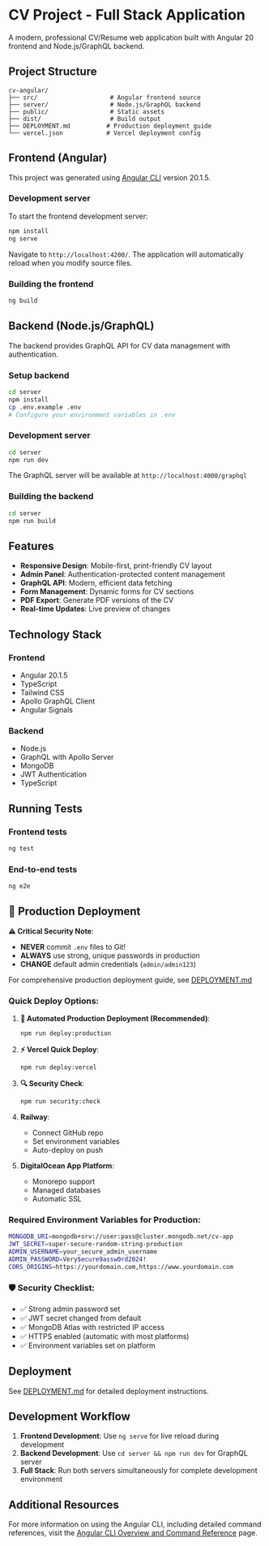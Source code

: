 # CV Project - Full Stack Application

A modern, professional CV/Resume web application built with Angular 20 frontend and Node.js/GraphQL backend.

## Project Structure

```
cv-angular/
├── src/                    # Angular frontend source
├── server/                 # Node.js/GraphQL backend
├── public/                 # Static assets
├── dist/                   # Build output
├── DEPLOYMENT.md          # Production deployment guide
└── vercel.json            # Vercel deployment config
```

## Frontend (Angular)

This project was generated using [Angular CLI](https://github.com/angular/angular-cli) version 20.1.5.

### Development server

To start the frontend development server:

```bash
npm install
ng serve
```

Navigate to `http://localhost:4200/`. The application will automatically reload when you modify source files.

### Building the frontend

```bash
ng build
```

## Backend (Node.js/GraphQL)

The backend provides GraphQL API for CV data management with authentication.

### Setup backend

```bash
cd server
npm install
cp .env.example .env
# Configure your environment variables in .env
```

### Development server

```bash
cd server
npm run dev
```

The GraphQL server will be available at `http://localhost:4000/graphql`

### Building the backend

```bash
cd server
npm run build
```

## Features

- **Responsive Design**: Mobile-first, print-friendly CV layout
- **Admin Panel**: Authentication-protected content management
- **GraphQL API**: Modern, efficient data fetching
- **Form Management**: Dynamic forms for CV sections
- **PDF Export**: Generate PDF versions of the CV
- **Real-time Updates**: Live preview of changes

## Technology Stack

### Frontend
- Angular 20.1.5
- TypeScript
- Tailwind CSS
- Apollo GraphQL Client
- Angular Signals

### Backend
- Node.js
- GraphQL with Apollo Server
- MongoDB
- JWT Authentication
- TypeScript

## Running Tests

### Frontend tests
```bash
ng test
```

### End-to-end tests
```bash
ng e2e
```

## 🚀 Production Deployment

**⚠️ Critical Security Note**: 
- **NEVER** commit `.env` files to Git!
- **ALWAYS** use strong, unique passwords in production
- **CHANGE** default admin credentials (`admin/admin123`)

For comprehensive production deployment guide, see [DEPLOYMENT.md](./DEPLOYMENT.md)

### Quick Deploy Options:

1. **🔧 Automated Production Deployment (Recommended)**:
   ```bash
   npm run deploy:production
   ```

2. **⚡ Vercel Quick Deploy**:
   ```bash
   npm run deploy:vercel
   ```

3. **🔍 Security Check**:
   ```bash
   npm run security:check
   ```

4. **Railway**:
   - Connect GitHub repo
   - Set environment variables
   - Auto-deploy on push

5. **DigitalOcean App Platform**:
   - Monorepo support
   - Managed databases
   - Automatic SSL

### Required Environment Variables for Production:
```bash
MONGODB_URI=mongodb+srv://user:pass@cluster.mongodb.net/cv-app
JWT_SECRET=super-secure-random-string-production
ADMIN_USERNAME=your_secure_admin_username  
ADMIN_PASSWORD=Very$ecure9assw0rd2024!
CORS_ORIGINS=https://yourdomain.com,https://www.yourdomain.com
```

### 🛡️ Security Checklist:
- ✅ Strong admin password set
- ✅ JWT secret changed from default
- ✅ MongoDB Atlas with restricted IP access
- ✅ HTTPS enabled (automatic with most platforms)
- ✅ Environment variables set on platform

## Deployment

See [DEPLOYMENT.md](DEPLOYMENT.md) for detailed deployment instructions.

## Development Workflow

1. **Frontend Development**: Use `ng serve` for live reload during development
2. **Backend Development**: Use `cd server && npm run dev` for GraphQL server
3. **Full Stack**: Run both servers simultaneously for complete development environment

## Additional Resources

For more information on using the Angular CLI, including detailed command references, visit the [Angular CLI Overview and Command Reference](https://angular.dev/tools/cli) page.
